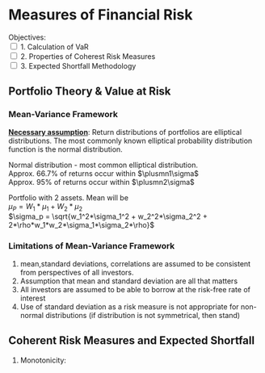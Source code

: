 # Measures of Financial Risk

Objectives:  
<input type="checkbox" /> 1. Calculation of VaR  
<input type="checkbox" /> 2. Properties of Coherest Risk Measures  
<input type="checkbox" /> 3. Expected Shortfall Methodology

## Portfolio Theory & Value at Risk

### Mean-Variance Framework

<u>**Necessary assumption**</u>: Return distributions of portfolios are elliptical distributions. The most commonly known elliptical probability distribution function is the normal distribution.

Normal distribution - most common elliptical distribution.  
Approx. 66.7% of returns occur within $\plusmn1\sigma$  
Approx. 95% of returns occur within $\plusmn2\sigma$

Portfolio with 2 assets. Mean will be  
$\mu_P = W_1*\mu_1 + W_2*\mu_2$  
$\sigma_p = \sqrt{w_1^2*\sigma_1^2 + w_2^2*\sigma_2^2 + 2*\rho*w_1*w_2*\sigma_1*\sigma_2*\rho}$

### Limitations of Mean-Variance Framework

1. mean,standard deviations, correlations are assumed to be consistent from perspectives of all investors.
2. Assumption that mean and standard deviation are all that matters
3. All investors are assumed to be able to borrow at the risk-free rate of interest
4. Use of standard deviation as a risk measure is not appropriate for non-normal distributions (if distribution is not symmetrical, then stand)

## Coherent Risk Measures and Expected Shortfall

1. Monotonicity:
